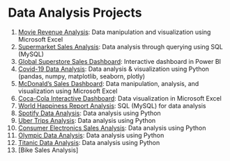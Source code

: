 # Data Analysis Projects
1. [Movie Revenue Analysis](https://github.com/aravindbc/Data-Analysis-Projects/tree/819a6e02a00d6f0a62ee0264d7917198a445ceff/Movie%20Revenue%20Analysis): Data manipulation and visualization using Microsoft Excel
2. [Supermarket Sales Analysis](https://github.com/aravindbc/Data-Analysis-Projects/tree/c1822e8d0570ef08008c38c2427bcd5a5e677386/Supermarket%20Sales%20Analysis): Data analysis through querying using SQL (MySQL)
3. [Global Superstore Sales Dashboard](https://github.com/aravindbc/Data-Analysis-Projects/tree/e0e58cfb82ecc1ffd0e78a8dad467dc61d4d5f6a/Global%20Superstore%20Sales%20Dashboard): Interactive dashboard in Power BI
4. [Covid-19 Data Analysis](https://github.com/aravindbc/Data-Analysis-Projects/tree/091ee9b0ccfa5bc81f5081e3f5c27b1c17f789eb/Covid-19%20Data%20Analysis): Data analysis & visualization using Python (pandas, numpy, matplotlib, seaborn, plotly)
5. [McDonald’s Sales Dashboard](https://github.com/aravindbc/Data-Analysis-Projects/tree/5b7f31a1fa36fbbaa1cd7c4e05898ef6a8048487/McDonald%E2%80%99s%20Sales%20Dashboard): Data manipulation, analysis, and visualization using Microsoft Excel
6. [Coca-Cola Interactive Dashboard](https://github.com/aravindbc/Data-Analysis-Projects/tree/a8091f93103fae7e23dc25171bdbe5a9da546d59/Coca-Cola%20Interactive%20Dashboard): Data visualization in Microsoft Excel
7. [World Happiness Report Analysis](https://github.com/aravindbc/Data-Analysis-Projects/tree/72dca66b355597084d06562597f263cd80377346/World%20Happiness%20Report%20Analysis): SQL (MySQL) for data analysis
8. [Spotify Data Analysis](https://github.com/aravindbc/Data-Analysis-Projects/tree/3dfed32b00514a16885d5e4f2ac3d0defdf17404/Spotify%20Data%20Analysis): Data analysis using Python
9. [Uber Trips Analysis](https://github.com/aravindbc/Data-Analysis-Projects/tree/01c609ae89e36cf13f9bbb5ad73c187405d830bc/Uber%20Trips%20Analysis): Data analysis using Python
10. [Consumer Electronics Sales Analysis](https://github.com/aravindbc/Data-Analysis-Projects/tree/01c609ae89e36cf13f9bbb5ad73c187405d830bc/Consumer%20Electronics%20Sales%20Analysis): Data analysis using Python
11. [Olympic Data Analysis](https://github.com/aravindbc/Data-Analysis-Projects/tree/01c609ae89e36cf13f9bbb5ad73c187405d830bc/Olympic%20Data%20Analysis): Data analysis using Python
12. [Titanic Data Analysis](https://github.com/aravindbc/Data-Analysis-Projects/tree/01c609ae89e36cf13f9bbb5ad73c187405d830bc/Titanic%20Data%20Analysis): Data analysis using Python
13. [Bike Sales Analysis]
